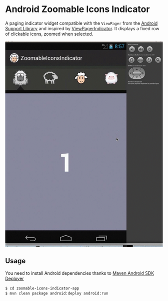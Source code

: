 # Android Zoomable Icons Indicator

A paging indicator widget compatible with the `ViewPager` from the [Android Support Library](http://developer.android.com/sdk/compatibility-library.html) and inspired by [ViewPagerIndicator](http://viewpagerindicator.com/).
It displays a fixed row of clickable icons, zoomed when selected.

![](images/sample.gif)


## Usage

You need to install Android dependencies thanks to [Maven Android SDK Deployer](https://github.com/mosabua/maven-android-sdk-deployer)

```bash
$ cd zoomable-icons-indicator-app
$ mvn clean package android:deploy android:run
```
